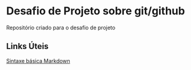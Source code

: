 # Desafio de Projeto sobre git/github
Repositório criado para o desafio de projeto

## Links Úteis
[Sintaxe básica Markdown](https://www.markdownguide.org/basic-syntax/)
